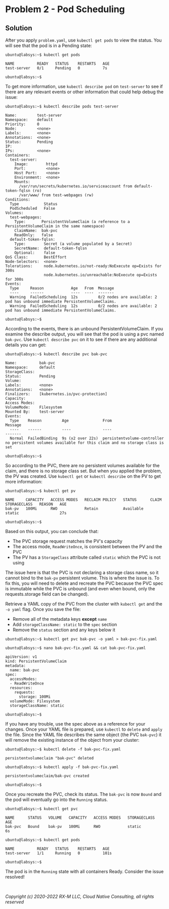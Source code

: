# Problem 2 - Pod Scheduling


## Solution

After you apply `problem.yaml`, use `kubectl get pods` to view the status. You will see that the pod is in a Pending
state:

```
ubuntu@labsys:~$ kubectl get pods

NAME          READY   STATUS    RESTARTS   AGE
test-server   0/1     Pending   0          7s

ubuntu@labsys:~$
```

To get more information, use `kubectl describe pod` on `test-server` to see if there are any relevant events or other
information that could help debug the issue:

```
ubuntu@labsys:~$ kubectl describe pods test-server

Name:         test-server
Namespace:    default
Priority:     0
Node:         <none>
Labels:       <none>
Annotations:  <none>
Status:       Pending
IP:
IPs:          <none>
Containers:
  test-server:
    Image:        httpd
    Port:         <none>
    Host Port:    <none>
    Environment:  <none>
    Mounts:
      /var/run/secrets/kubernetes.io/serviceaccount from default-token-fqlsn (ro)
      /var/www/ from test-webpages (rw)
Conditions:
  Type           Status
  PodScheduled   False
Volumes:
  test-webpages:
    Type:       PersistentVolumeClaim (a reference to a PersistentVolumeClaim in the same namespace)
    ClaimName:  bak-pvc
    ReadOnly:   false
  default-token-fqlsn:
    Type:        Secret (a volume populated by a Secret)
    SecretName:  default-token-fqlsn
    Optional:    false
QoS Class:       BestEffort
Node-Selectors:  <none>
Tolerations:     node.kubernetes.io/not-ready:NoExecute op=Exists for 300s
                 node.kubernetes.io/unreachable:NoExecute op=Exists for 300s
Events:
  Type     Reason            Age   From  Message
  ----     ------            ----  ----  -------
  Warning  FailedScheduling  12s         0/2 nodes are available: 2 pod has unbound immediate PersistentVolumeClaims.
  Warning  FailedScheduling  12s         0/2 nodes are available: 2 pod has unbound immediate PersistentVolumeClaims.

ubuntu@labsys:~$
```

According to the events, there is an unbound PersistentVolumeClaim. If you examine the describe output, you will see
that the pod is using a pvc named `bak-pvc`. Use `kubectl describe pvc` on it to see if there are any additional details
you can get:

```
ubuntu@labsys:~$ kubectl describe pvc bak-pvc

Name:          bak-pvc
Namespace:     default
StorageClass:
Status:        Pending
Volume:
Labels:        <none>
Annotations:   <none>
Finalizers:    [kubernetes.io/pvc-protection]
Capacity:
Access Modes:
VolumeMode:    Filesystem
Mounted By:    test-server
Events:
  Type    Reason         Age               From                         Message
  ----    ------         ----              ----                         -------
  Normal  FailedBinding  9s (x2 over 22s)  persistentvolume-controller  no persistent volumes available for this claim and no storage class is set

ubuntu@labsys:~$
```

So according to the PVC, there are no persistent volumes available for the claim, and there is no storage class set. But
when you applied the problem, the PV was created. Use `kubectl get` or `kubectl describe` on the PV to get more
information:

```
ubuntu@labsys:~$ kubectl get pv

NAME     CAPACITY   ACCESS MODES   RECLAIM POLICY   STATUS      CLAIM   STORAGECLASS   REASON   AGE
bak-pv   100Mi      RWO            Retain           Available           static                  27s

ubuntu@labsys:~$
```

Based on this output, you can conclude that:

- The PVC storage request matches the PV's capacity
- The access mode, `ReadWriteOnce`, is consistent between the PV and the PVC
- The PV has a `StorageClass` attribute called `static` which the PVC is not using

The issue here is that the PVC is not declaring a storage class name, so it cannot bind to the `bak-pv` persistent
volume. This is where the issue is. To fix this, you will need to delete and recreate the PVC because the PVC spec is immutable while the PVC is unbound (and even when bound, only the requests.storage field can be changed).

Retrieve a YAML copy of the PVC from the cluster with `kubectl get` and the `-o yaml` flag. Once you save the file:

- Remove all of the metadata keys **except** `name`
- Add `storageClassName: static` to the `spec` section
- Remove the `status` section and any keys below it

```
ubuntu@labsys:~$ kubectl get pvc bak-pvc -o yaml > bak-pvc-fix.yaml

ubuntu@labsys:~$ nano bak-pvc-fix.yaml && cat bak-pvc-fix.yaml

apiVersion: v1
kind: PersistentVolumeClaim
metadata:
  name: bak-pvc
spec:
  accessModes:
  - ReadWriteOnce
  resources:
    requests:
      storage: 100Mi
  volumeMode: Filesystem
  storageClassName: static

ubuntu@labsys:~$
```

If you have any trouble, use the spec above as a reference for your changes. Once your YAML file is prepared, use
`kubectl` to `delete` and `apply` the file. Since the YAML file describes the same object (the PVC `bak-pvc`) it will
remove the existing instance of the object from your cluster:

```
ubuntu@labsys:~$ kubectl delete -f bak-pvc-fix.yaml

persistentvolumeclaim "bak-pvc" deleted

ubuntu@labsys:~$ kubectl apply -f bak-pvc-fix.yaml

persistentvolumeclaim/bak-pvc created

ubuntu@labsys:~$
```

Once you recreate the PVC, check its status. The `bak-pvc` is now `Bound` and the pod will eventually go into the
`Running` status.

```
ubuntu@labsys:~$ kubectl get pvc

NAME      STATUS   VOLUME   CAPACITY   ACCESS MODES   STORAGECLASS   AGE
bak-pvc   Bound    bak-pv   100Mi      RWO            static         6s

ubuntu@labsys:~$ kubectl get pods

NAME          READY   STATUS    RESTARTS   AGE
test-server   1/1     Running   0          101s

ubuntu@labsys:~$
```

The pod is in the `Running` state with all containers Ready. Consider the issue resolved!


<br>

_Copyright (c) 2020-2022 RX-M LLC, Cloud Native Consulting, all rights reserved_

[RX-M LLC]: https://rx-m.io/rxm-cnc.svg "RX-M LLC"
